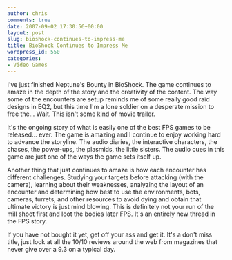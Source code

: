 ```yaml
---
author: chris
comments: true
date: 2007-09-02 17:30:56+00:00
layout: post
slug: bioshock-continues-to-impress-me
title: BioShock Continues to Impress Me
wordpress_id: 550
categories:
- Video Games
---
```


I've just finished Neptune's Bounty in BioShock. The game continues to amaze in the depth of the story and the creativity of the content. The way some of the encounters are setup reminds me of some really good raid designs in EQ2, but this time I'm a lone soldier on a desperate mission to free the... Wait. This isn't some kind of movie trailer.

It's the ongoing story of what is easily one of the best FPS games to be released... ever. The game is amazing and I continue to enjoy working hard to advance the storyline. The audio diaries, the interactive characters, the chases, the power-ups, the plasmids, the little sisters. The audio cues in this game are just one of the ways the game sets itself up. 

Another thing that just continues to amaze is how each encounter has different challenges. Studying your targets before attacking (with the camera), learning about their weaknesses, analyzing the layout of an encounter and determining how best to use the environments, bots, cameras, turrets, and other resources to avoid dying and obtain that ultimate victory is just mind blowing. This is definitely not your run of the mill shoot first and loot the bodies later FPS. It's an entirely new thread in the FPS story.

If you have not bought it yet, get off your ass and get it. It's a don't miss title, just look at all the 10/10 reviews around the web from magazines that never give over a 9.3 on a typical day.
